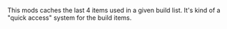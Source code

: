 This mods caches the last 4 items used in a given build list.
It's kind of a "quick access" system for the build items.